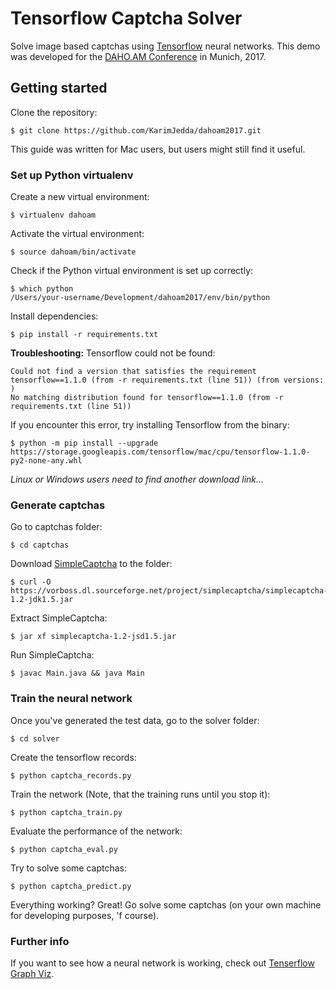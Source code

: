 # Tensorflow Captcha Solver
Solve image based captchas using [Tensorflow](https://www.tensorflow.org/) neural networks. This demo was developed for the [DAHO.AM Conference](https://daho.am/) in Munich, 2017.

## Getting started

Clone the repository:

```
$ git clone https://github.com/KarimJedda/dahoam2017.git
```

This guide was written for Mac users, but users might still find it useful. 

### Set up Python virtualenv

Create a new virtual environment:

```
$ virtualenv dahoam
```

Activate the virtual environment:

```
$ source dahoam/bin/activate
```

Check if the Python virtual environment is set up correctly:

```
$ which python
/Users/your-username/Development/dahoam2017/env/bin/python
```

Install dependencies:

```
$ pip install -r requirements.txt
```

**Troubleshooting:** Tensorflow could not be found:

```
Could not find a version that satisfies the requirement tensorflow==1.1.0 (from -r requirements.txt (line 51)) (from versions: )
No matching distribution found for tensorflow==1.1.0 (from -r requirements.txt (line 51))
```

If you encounter this error, try installing Tensorflow from the binary: 

```
$ python -m pip install --upgrade https://storage.googleapis.com/tensorflow/mac/cpu/tensorflow-1.1.0-py2-none-any.whl
```

*Linux or Windows users need to find another download link...*

### Generate captchas

Go to captchas folder:

```
$ cd captchas
``` 

Download [SimpleCaptcha](http://simplecaptcha.sourceforge.net) to the folder:

```
$ curl -O https://vorboss.dl.sourceforge.net/project/simplecaptcha/simplecaptcha-1.2-jdk1.5.jar
```

Extract SimpleCaptcha:

```
$ jar xf simplecaptcha-1.2-jsd1.5.jar
```

Run SimpleCaptcha:

```
$ javac Main.java && java Main
```

### Train the neural network

Once you've generated the test data, go to the solver folder:

```
$ cd solver
```

Create the tensorflow records:

```
$ python captcha_records.py 
```

Train the network (Note, that the training runs until you stop it):

```
$ python captcha_train.py 
```

Evaluate the performance of the network:

```
$ python captcha_eval.py
```

Try to solve some captchas:

```
$ python captcha_predict.py
```

Everything working? Great! Go solve some captchas (on your own machine for developing purposes, 'f course).

### Further info
If you want to see how a neural network is working, check out [Tenserflow Graph Viz](https://www.tensorflow.org/get_started/graph_viz).
